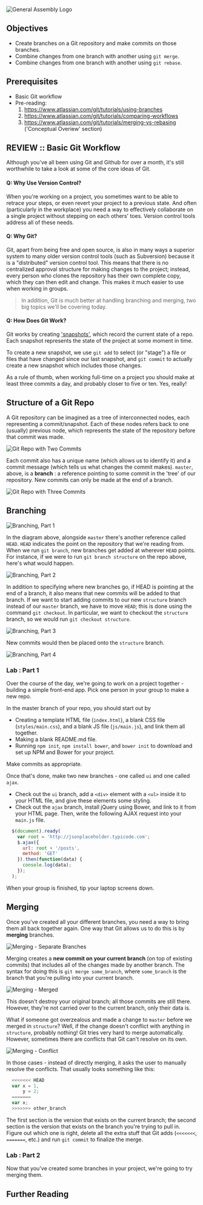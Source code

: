 ![General Assembly Logo](http://i.imgur.com/ke8USTq.png)

## Objectives
- Create branches on a Git repository and make commits on those branches.
- Combine changes from one branch with another using `git merge`.
- Combine changes from one branch with another using `git rebase`.

## Prerequisites
- Basic Git workflow
- Pre-reading:
  1. https://www.atlassian.com/git/tutorials/using-branches
  2. https://www.atlassian.com/git/tutorials/comparing-workflows
  3. https://www.atlassian.com/git/tutorials/merging-vs-rebasing ('Conceptual Overiew' section)

## REVIEW :: Basic Git Workflow

Although you've all been using Git and Github for over a month, it's still worthwhile to take a look at some of the core ideas of Git.

#### Q: Why Use Version Control?
When you're working on a project, you sometimes want to be able to retrace your steps, or even revert your project to a previous state.  And often (particularly in the workplace) you need a way to effectively collaborate on a single project without stepping on each others' toes. Version control tools address all of these needs.

#### Q: Why Git?
Git, apart from being free and open source, is also in many ways a superior system to many older version control tools (such as Subversion) because it is a "distributed" version control tool. This means that there is no centralized approval structure for making changes to the project; instead, every person who clones the repository has their own complete copy, which they can then edit and change. This makes it much easier to use when working in groups.

>In addition, Git is much better at handling branching and merging, two big topics we'll be covering today.

#### Q: How Does Git Work?
Git works by creating ['snapshots'](https://git-scm.com/book/en/v1/Getting-Started-Git-Basics), which record the current state of a repo. Each snapshot represents the state of the project at some moment in time.

To create a new snapshot, we use `git add` to select (or "stage") a file or files that have changed since our last snapshot, and `git commit` to actually create a new snapshot which includes those changes.

As a rule of thumb, when working full-time on a project you should make at least three commits a day, and probably closer to five or ten. Yes, really!

## Structure of a Git Repo

A Git repository can be imagined as a tree of interconnected nodes, each representing a commit/snapshot. Each of these nodes refers back to one (usually) previous node, which represents the state of the repository before that commit was made.

![Git Repo with Two Commits](images/structure_01.png)

Each commit also has a unique name (which allows us to identify it) and a commit message (which tells us what changes the commit makes). `master`, above, is a __branch__ : a reference pointing to some commit in the 'tree' of our repository. New commits can only be made at the end of a branch.

![Git Repo with Three Commits](images/structure_02.png)

## Branching

![Branching, Part 1](images/branching_01.png)

In the diagram above, alongside `master` there's another reference called `HEAD`. `HEAD` indicates the point on the repository that we're reading from. When we run `git branch`, new branches get added at wherever `HEAD` points. For instance, if we were to run `git branch structure` on the repo above, here's what would happen.

![Branching, Part 2](images/branching_02.png)

In addition to specifying where new branches go, if HEAD is pointing at the end of a branch, it also means that new commits will be added to that branch. If we want to start adding commits to our new `structure` branch instead of our `master` branch, we have to move `HEAD`; this is done using the command `git checkout`. In particular, we want to checkout the `structure` branch, so we would run `git checkout structure`.

![Branching, Part 3](images/branching_03.png)

New commits would then be placed onto the `structure` branch.

![Branching, Part 4](images/branching_04.png)

### Lab : Part 1

Over the course of the day, we're going to work on a project together - building a simple front-end app. Pick one person in your group to make a new repo.

In the master branch of your repo, you should start out by
  - Creating a template HTML file (`index.html`), a blank CSS file (`styles/main.css`), and a blank JS file (`js/main.js`), and link them all together.
  - Making a blank README.md file.
  - Running `npm init`, `npm install bower`, and `bower init` to download and set up NPM and Bower for your project.

Make commits as appropriate.

Once that's done, make two new branches - one called `ui` and one called `ajax`.
- Check out the `ui` branch, add a `<div>` element with a `<ul>` inside it to your HTML file, and give these elements some styling.
- Check out the `ajax` branch, install jQuery using Bower, and link to it from your HTML page. Then, write the following AJAX request into your `main.js` file.

```javascript
  $(document).ready(
    var root = 'http://jsonplaceholder.typicode.com';
    $.ajax({
      url: root + '/posts',
      method: 'GET'
    }).then(function(data) {
      console.log(data);
    });
  );
```

When your group is finished, tip your laptop screens down.

## Merging

Once you've created all your different branches, you need a way to bring them all back together again. One way that Git allows us to do this is by __merging__ branches.

![Merging - Separate Branches]()

Merging creates a **new commit on your current branch** (on top of existing commits) that includes all of the changes made by another branch. The syntax for doing this is `git merge some_branch`, where `some_branch` is the branch that you're pulling into your current branch.

![Merging - Merged]()

This doesn't destroy your original branch; all those commits are still there. However, they're not carried over to the current branch, only their data is.

What if someone got overzealous and made a change to `master` before we merged in `structure`? Well, if the change doesn't conflict with anything in `structure`, probably nothing! Git tries very hard to merge automatically. However, sometimes there are conflicts that Git can't resolve on its own.

![Merging - Conflict]()

In those cases - instead of directly merging, it asks the user to manually resolve the conflicts. That usually looks something like this:

```javascript
  <<<<<<< HEAD
  var x = 1,
      y = 2;
  =======
  var x;
  >>>>>>> other_branch
```

The first section is the version that exists on the current branch; the second section is the version that exists on the branch you're trying to pull in. Figure out which one is right, delete all the extra stuff that Git adds (`<<<<<<<`, `=======`, etc.) and run `git commit` to finalize the merge.

### Lab : Part 2

Now that you've created some branches in your project, we're going to try merging them.

## Further Reading

